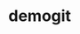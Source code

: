 # demogit
<!DOCTYPE html>
<html lang="en">
<head>
    <meta charset="UTF-8">
    <title>Title</title>
</head>
<body>
<script>
    let myDate = function (day , month , year){
        this.day=day;
        this.month=month;
        this.year=year;

        this.getDay = function(){
            return this.day;
        }
        this.getMonth = function(){
            return this.month;
        }
        this.getYear = function(){
            return this.year;
        }
        this.setDay = function(day){
            return this.day;
        }
        this.setMonth = function(month){
            return this.month;
        }
        this.setYear = function(year){
            return this.year;
        }
    };
    let date = new myDate(2 , 2 , 2007);
    let day = date.getDay();
    let month = date.getMonth();
    let year = date.getYear();
    alert( day + "/" + month + "/" + year)
</script>
</body>
</html>
